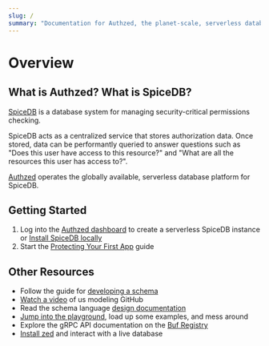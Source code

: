 ```yaml
---
slug: /
summary: "Documentation for Authzed, the planet-scale, serverless database platform for SpiceDB."
---
```


# Overview

## What is Authzed? What is SpiceDB?

[SpiceDB] is a database system for managing security-critical permissions checking.

SpiceDB acts as a centralized service that stores authorization data.
Once stored, data can be performantly queried to answer questions such as "Does this user have access to this resource?" and "What are all the resources this user has access to?".

[Authzed] operates the globally available, serverless database platform for SpiceDB.

## Getting Started

1. Log into the [Authzed dashboard] to create a serverless SpiceDB instance or [Install SpiceDB locally]
2. Start the [Protecting Your First App] guide

## Other Resources

- Follow the guide for [developing a schema]
- [Watch a video] of us modeling GitHub
- Read the schema language [design documentation]
- [Jump into the playground], load up some examples, and mess around
- Explore the gRPC API documentation on the [Buf Registry]
- [Install zed] and interact with a live database

[Install SpiceDB locally]: /guides/installing
[Authzed]: https://authzed.com
[Authzed dashboard]: https://app.authzed.com
[SpiceDB]: https://github.com/authzed/spicedb
[developing a schema]: /guides/schema
[Watch a video]: https://www.youtube.com/watch?v=x3-B9-ICj0w
[design documentation]: https://docs.authzed.com/reference/schema-lang
[Jump into the playground]: https://play.authzed.com
[Protecting Your First App]: /guides/first-app
[Buf Registry]: https://buf.build/authzed/api/docs
[Install zed]: https://github.com/authzed/zed
